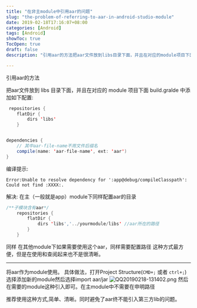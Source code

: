 ```yaml
---
title: "在非主module中引用aar的问题"
slug: "the-problem-of-referring-to-aar-in-android-studio-module"
date: 2019-02-18T17:16:07+08:00
categories: [Android]
tags: [Android]
showToc: true
TocOpen: true
draft: false
description: "引用aar的方法把aar文件放到libs目录下面，并且在对应的module项目下面build.gralde中添加如下配置:"

---
```

                
引用aar的方法

把aar文件放到 libs 目录下面，并且在对应的 module 项目下面 build.gralde 中添加如下配置:
```java
 repositories {
    flatDir {
        dirs 'libs'
    }


dependencies {
    // 其中aar-file-name不用文件后缀名
    compile(name: 'aar-file-name', ext: 'aar')  
}
```
编译提示:
```
Error:Unable to resolve dependency for ':app@debug/compileClasspath': Could not find :XXXX:.
```
解决:
在主（一般就是app）module下同样配置aar的目录
```java
/**子模块含有aar*/
    repositories {
        flatDir {
            dirs 'libs','../yourmodule/libs' //aar所在的路径
        }
    }
```
同样 在其他module下如果需要使用这个aar，同样需要配置路径
这种方式最方便，但是在使用和查阅起来也不是很清晰。

---

将aar作为module使用。
具体做法，打开Project Structure(`CMD+;` 或者 `ctrl+;`)选择添加新的module然后选择import aar/jar
![QQ20190218-131402.png][1]
然后在需要的module这种引入即可。在主module中不需要在申明路径

推荐使用这种方式,简单、清晰。同时避免了aar终不能引入第三方lib的问题。

  [1]: https://static.apkdv.com/usr/uploads/2019/02/1542228624.png#mirages-width=1007&mirages-height=690&mirages-cdn-type=2